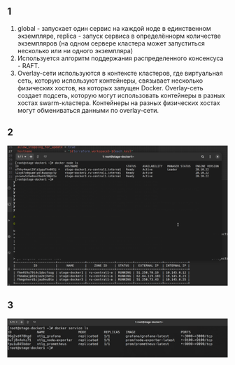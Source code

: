 ## 1
1. global - запускает один сервис на каждой ноде в единственном экземпляре, replica - запуск сервиса в определённорм количестве экземпляров (на одном сервере кластера может запуститься несколько или ни одного экземпляра) 
2. Используется алгоритм поддержания распределенного консенсуса - RAFT. 
3. Overlay-сети используются в контексте кластеров, где виртуальная сеть, которую используют контейнеры, связывает несколько физических хостов, на которых запущен Docker. Overlay-сеть создает подсеть, которую могут использовать контейнеры в разных хостах swarm-кластера. Контейнеры на разных физических хостах могут обмениваться данными по overlay-сети. 
## 2
![](./assets/2.png)

## 3
![](./assets/3.png)
